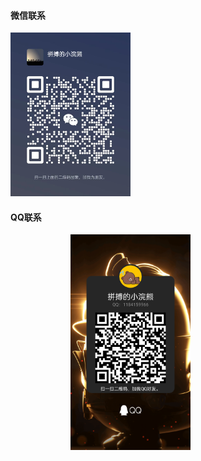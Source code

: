 <!-- tabs:start -->
#### **微信联系**
<img style="width:20vw;" src="./_media/wx.jpg">

#### **QQ联系**

 <img style="width:20vw;margin-left:10vw;" src="./_media/qq.png"/>

<!-- tabs:end -->

